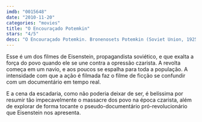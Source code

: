 ```yaml
---
imdb: "0015648"
date: "2010-11-20"
categories: "movies"
title: "O Encouraçado Potemkin"
stars: "4/5"
desc: "O Encouraçado Potemkin. Bronenosets Potemkin (Soviet Union, 1925). Dirigido por Sergei M. Eisenstein. Escrito por Nina Agadzhanova, Nikolai Aseyev, Sergei M. Eisenstein, Sergei Tretyakov. Com Aleksandr Antonov, Vladimir Barsky, Grigori Aleksandrov, Ivan Bobrov, Mikhail Gomorov, Aleksandr Levshin, N. Poltavtseva, Konstantin Feldman, Prokopenko."
---
```

Esse é um dos filmes de Eisenstein, propagandista soviético, e que exalta a força do povo quando ele se une contra a opressão czarista. A revolta começa em um navio, e aos poucos se espalha para toda a população. A intensidade com que a ação é filmada faz o filme de ficção se confundir com um documentário em tempo real.

E a cena da escadaria, como não poderia deixar de ser, é belíssima por resumir tão impecavelmente o massacre dos povo na época czarista, além de explorar de forma tocante o pseudo-documentário pró-revolucionário que Eisenstein nos apresenta.
